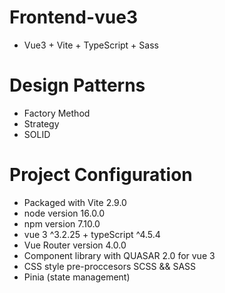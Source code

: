 # Frontend-vue3
- Vue3 + Vite + TypeScript + Sass
# Design Patterns
- Factory Method
- Strategy
- SOLID
# Project Configuration
- Packaged with Vite 2.9.0
- node version 16.0.0
- npm version 7.10.0
- vue 3 ^3.2.25 + typeScript ^4.5.4
- Vue Router version 4.0.0 
- Component library with QUASAR 2.0 for vue 3
- CSS style pre-proccesors SCSS && SASS
- Pinia (state management)
